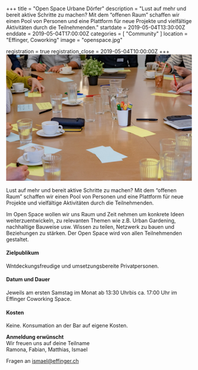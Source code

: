 +++
title = "Open Space Urbane Dörfer"
description = "Lust auf mehr und bereit aktive Schritte zu machen? Mit dem “offenen Raum” schaffen wir einen Pool von Personen und eine Plattform für neue Projekte und vielfältige Aktivitäten durch die Teilnehmenden."
startdate = 2019-05-04T13:30:00Z
enddate = 2019-05-04T17:00:00Z
categories = [ "Community" ]
location = "Effinger, Coworking"
image = "openspace.jpg"

registration = true
registration_close = 2019-05-04T10:00:00Z
+++
![Open Space Urbane Dorfer](openspace.jpg)

<div class="lead">
Lust auf mehr und bereit aktive Schritte zu machen? Mit dem “offenen Raum” schaffen wir einen Pool von Personen und eine Plattform für neue Projekte und vielfältige Aktivitäten durch die Teilnehmenden.

Im Open Space wollen wir uns Raum und Zeit nehmen um konkrete Ideen weiterzuentwickeln, zu relevanten Themen wie z.B. Urban Gardening, nachhaltige Bauweise usw. Wissen zu teilen, Netzwerk zu bauen und Beziehungen zu stärken. Der Open Space wird von allen Teilnehmenden gestaltet.
</div>


#### Zielpublikum
Wntdeckungsfreudige und umsetzungsbereite Privatpersonen.

#### Datum und Dauer
Jeweils am ersten Samstag im Monat ab 13:30 Uhrbis ca. 17:00 Uhr im Effinger Coworking Space.

#### Kosten
Keine. Konsumation an der Bar auf eigene Kosten.

**Anmeldung erwünscht**    
Wir freuen uns auf deine Teilname    
Ramona, Fabian, Matthias, Ismael

Fragen an [ismael@effinger.ch](mailto:ismael@effinger.ch)  
